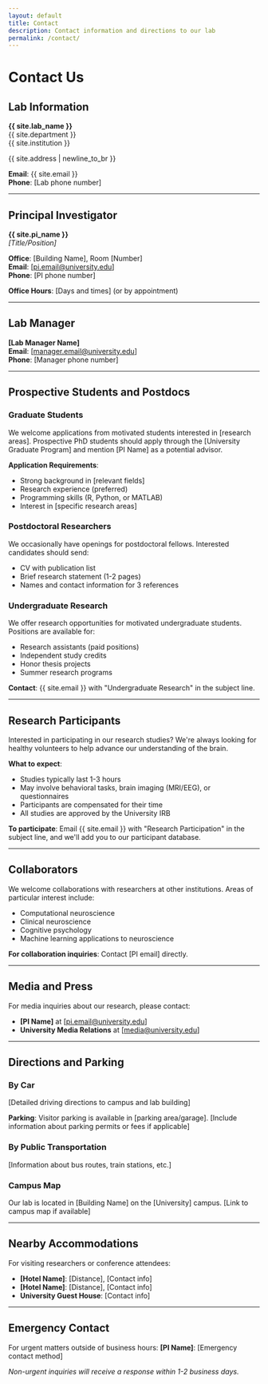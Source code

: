 ```yaml
---
layout: default
title: Contact
description: Contact information and directions to our lab
permalink: /contact/
---
```


# Contact Us

## Lab Information

**{{ site.lab_name }}**  
{{ site.department }}  
{{ site.institution }}  

{{ site.address | newline_to_br }}

**Email**: {{ site.email }}  
**Phone**: [Lab phone number]

---

## Principal Investigator

**{{ site.pi_name }}**  
*[Title/Position]*

**Office**: [Building Name], Room [Number]  
**Email**: [pi.email@university.edu]  
**Phone**: [PI phone number]  

**Office Hours**: [Days and times] (or by appointment)

---

## Lab Manager

**[Lab Manager Name]**  
**Email**: [manager.email@university.edu]  
**Phone**: [Manager phone number]

---

## Prospective Students and Postdocs

### Graduate Students
We welcome applications from motivated students interested in [research areas]. Prospective PhD students should apply through the [University Graduate Program] and mention [PI Name] as a potential advisor.

**Application Requirements**:
- Strong background in [relevant fields]
- Research experience (preferred)
- Programming skills (R, Python, or MATLAB)
- Interest in [specific research areas]

### Postdoctoral Researchers
We occasionally have openings for postdoctoral fellows. Interested candidates should send:
- CV with publication list
- Brief research statement (1-2 pages)
- Names and contact information for 3 references

### Undergraduate Research
We offer research opportunities for motivated undergraduate students. Positions are available for:
- Research assistants (paid positions)
- Independent study credits
- Honor thesis projects
- Summer research programs

**Contact**: {{ site.email }} with "Undergraduate Research" in the subject line.

---

## Research Participants

Interested in participating in our research studies? We're always looking for healthy volunteers to help advance our understanding of the brain.

**What to expect**:
- Studies typically last 1-3 hours
- May involve behavioral tasks, brain imaging (MRI/EEG), or questionnaires
- Participants are compensated for their time
- All studies are approved by the University IRB

**To participate**: Email {{ site.email }} with "Research Participation" in the subject line, and we'll add you to our participant database.

---

## Collaborators

We welcome collaborations with researchers at other institutions. Areas of particular interest include:
- Computational neuroscience
- Clinical neuroscience
- Cognitive psychology
- Machine learning applications to neuroscience

**For collaboration inquiries**: Contact [PI email] directly.

---

## Media and Press

For media inquiries about our research, please contact:
- **[PI Name]** at [pi.email@university.edu]
- **University Media Relations** at [media@university.edu]

---

## Directions and Parking

### By Car
[Detailed driving directions to campus and lab building]

**Parking**: Visitor parking is available in [parking area/garage]. [Include information about parking permits or fees if applicable]

### By Public Transportation
[Information about bus routes, train stations, etc.]

### Campus Map
Our lab is located in [Building Name] on the [University] campus. [Link to campus map if available]

---

## Nearby Accommodations

For visiting researchers or conference attendees:
- **[Hotel Name]**: [Distance], [Contact info]
- **[Hotel Name]**: [Distance], [Contact info]
- **University Guest House**: [Contact info]

---

## Emergency Contact

For urgent matters outside of business hours:
**[PI Name]**: [Emergency contact method]

*Non-urgent inquiries will receive a response within 1-2 business days.*
